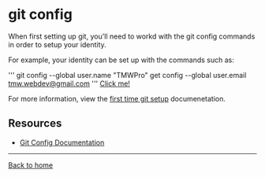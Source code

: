 # git config
When first setting up git, you'll need to workd with the git config commands in order to setup your identity.

 For example, your identity can be set up with the commands such as: 
 
 '''
 git config --global user.name "TMWPro"
 get config --global user.email tmw.webdev@gmail.com
'''
[Click me!](https://www.youtube.com/watch?v=HUBNt18RFbo)

For more information, view the [first time git setup](https://git-scm.com/book/en/v2/Getting-Started-First-Time-Git-Setup) documenetation.

## Resources
- [Git Config Documentation](https://git-scm.com/docs/git-config)
---
[Back to home](../README.md)